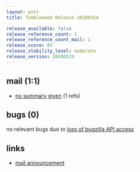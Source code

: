 ```yaml
---
layout: post
title: Tumbleweed Release 20200324

release_available: false
release_reference_count: 1
release_reference_count_mail: 1
release_score: 83
release_stability_level: moderate
release_version: 20200324
---
```


## mail (1:1)

- [no summary given](https://github.com/boombatower/tumbleweed-review/issues/10) (1 refs)

## bugs (0)

<!--more-->

no relevant bugs due to [loss of bugzilla API access](https://bugzilla.opensuse.org/show_bug.cgi?id=1157722)



## links

- [mail announcement](https://github.com/boombatower/tumbleweed-review/issues/10)
